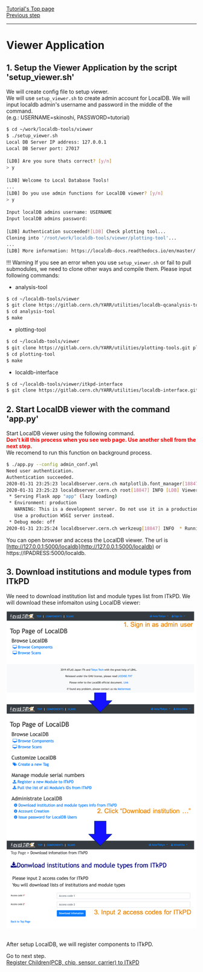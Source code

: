 [Tutorial's Top page](flow.md)<br>
[Previous step](mongodb.md)<br>
<hr>

# Viewer Application

## 1. Setup the Viewer Application by the script 'setup_viewer.sh'
We will create config file to setup viewer.<br>
We will use `setup_viewer.sh` to create admin account for LocalDB. We will input localdb admin's username and password in the middle of the command.<br>
(e.g.: USERNAME=skinoshi, PASSWORD=tutorial)


```bash
$ cd ~/work/localdb-tools/viewer
$ ./setup_viewer.sh
Local DB Server IP address: 127.0.0.1
Local DB Server port: 27017

[LDB] Are you sure thats correct? [y/n]
> y

[LDB] Welcome to Local Database Tools!
...
[LDB] Do you use admin functions for LocalDB viewer? [y/n]
> y

Input localDB admins username: USERNAME
Input localDB admins password:

[LDB] Authentication succeeded![LDB] Check plotting tool...
Cloning into '/root/work/localdb-tools/viewer/plotting-tool'...
...
[LDB] More information: https://localdb-docs.readthedocs.io/en/master/
```

!!! Warning
    If you see an error when you use `setup_viewer.sh` or fail to pull submodules, we need to clone other ways and compile them. Please input following commands:

- analysis-tool
```bash
$ cd ~/localdb-tools/viewer
$ git clone https://gitlab.cern.ch/YARR/utilities/localdb-qcanalysis-tools.git analysis-tool
$ cd analysis-tool
$ make
```

- plotting-tool
```bash
$ cd ~/localdb-tools/viewer
$ git clone https://gitlab.cern.ch/YARR/utilities/plotting-tools.git plotting-tool
$ cd plotting-tool
$ make
```

- localdb-interface
```bash
$ cd ~/localdb-tools/viewer/itkpd-interface
$ git clone https://gitlab.cern.ch/YARR/utilities/localdb-interface.git localdb-interface
```

## 2. Start LocalDB viewer with the command 'app.py'
Start LocalDB viewer using the following command.<br>
<span style="color: red; ">**Don't kill this process when you see web page. Use another shell from the next step.**</span><br>
We recomend to run this function on background process.

```bash
$ ./app.py --config admin_conf.yml
Need user authentication.
Authentication succeeded.
2020-01-31 23:25:23 localdbserver.cern.ch matplotlib.font_manager[18847] INFO generated new fontManager
2020-01-31 23:25:23 localdbserver.cern.ch root[18847] INFO [LDB] Viewer Application URL: http://127.0.0.1:5000/localdb/
 * Serving Flask app "app" (lazy loading)
 * Environment: production
   WARNING: This is a development server. Do not use it in a production deployment.
   Use a production WSGI server instead.
 * Debug mode: off
2020-01-31 23:25:24 localdbserver.cern.ch werkzeug[18847] INFO  * Running on http://127.0.0.1:5000/ (Press CTRL+C to quit)
```

You can open browser and access the LocalDB viewer.
The url is [http://127.0.0.1:5000/localdb](http://127.0.0.1:5000/localdb) or https://IPADRESS:5000/localdb.


## 3. Download institutions and module types from ITkPD

We need to download institution list and module types list from ITkPD. We will download these infomaiton using LocalDB viewer:

![download pdinfo](../images/qc-flow/download_pdinfo.png)

<br>
After setup LocalDB, we will register components to ITkPD.

Go to next step.<br>
[Register Children(PCB, chip, sensor, carrier) to ITkPD](register_children.md)<br>
